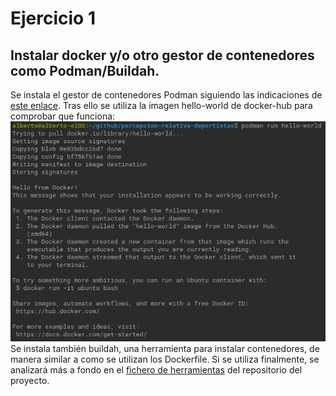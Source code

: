 # Ejercicio 1
## Instalar docker y/o otro gestor de contenedores como Podman/Buildah.
Se instala el gestor de contenedores Podman siguiendo las indicaciones de [este enlace](https://www.osradar.com/how-to-install-podman-on-ubuntu/).
Tras ello se utiliza la imagen hello-world de docker-hub para comprobar que funciona:
![hello-world](https://github.com/AlbertoLejarraga/Autoevaluacion-IV-2020/blob/main/Semana%204-Contenedores/img/podman.png)
Se instala también buildah, una herramienta para instalar contenedores, de manera similar a como se utilizan los Dockerfile. Si se utiliza finalmente, se analizará más a fondo en el [fichero de herramientas](https://github.com/AlbertoLejarraga/percepcion-relativa-deportistas/tree/master/docs/herramientas.md) del repositorio del proyecto.
